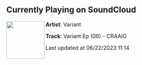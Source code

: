 ## Currently Playing on SoundCloud

[<img align="left" width="100" src="https://i1.sndcdn.com/artworks-pXSdrk1lkj3rlks7-ugzdNA-t500x500.jpg">](https://soundcloud.com/variant-abdn/craaig-variant-live-mix)

**Artist**: Variant 

**Track**: Variant Ep (06) - CRAAIG

Last updated at 06/22/2023 11:14
